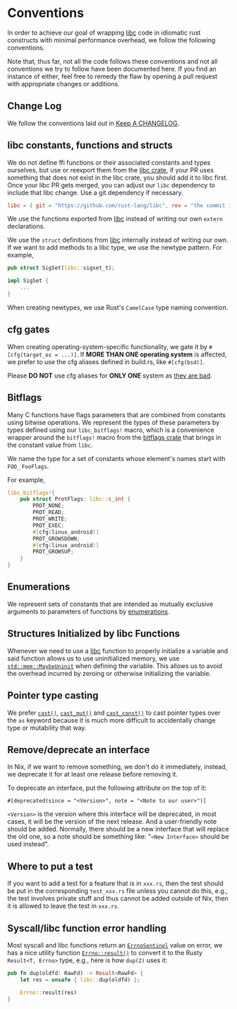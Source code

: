 # Conventions

In order to achieve our goal of wrapping [libc][libc] code in idiomatic rust
constructs with minimal performance overhead, we follow the following
conventions.

Note that, thus far, not all the code follows these conventions and not all
conventions we try to follow have been documented here. If you find an instance
of either, feel free to remedy the flaw by opening a pull request with
appropriate changes or additions.

## Change Log

We follow the conventions laid out in [Keep A CHANGELOG][kacl].

[kacl]: https://github.com/olivierlacan/keep-a-changelog/tree/18adb5f5be7a898d046f6a4acb93e39dcf40c4ad

## libc constants, functions and structs

We do not define ffi functions or their associated constants and types ourselves,
but use or reexport them from the [libc crate][libc], if your PR uses something 
that does not exist in the libc crate, you should add it to libc first. Once 
your libc PR gets merged, you can adjust our `libc` dependency to include that 
libc change. Use a git dependency if necessary.

```toml
libc = { git = "https://github.com/rust-lang/libc", rev = "the commit includes your libc PR", ... }
```

We use the functions exported from [libc][libc] instead of writing our own
`extern` declarations.

We use the `struct` definitions from [libc][libc] internally instead of writing
our own. If we want to add methods to a libc type, we use the newtype pattern.
For example,

```rust
pub struct SigSet(libc::sigset_t);

impl SigSet {
    ...
}
```

When creating newtypes, we use Rust's `CamelCase` type naming convention.

## cfg gates

When creating operating-system-specific functionality, we gate it by
`#[cfg(target_os = ...)]`. If **MORE THAN ONE operating system** is affected, we
prefer to use the cfg aliases defined in build.rs, like `#[cfg(bsd)]`.

Please **DO NOT** use cfg aliases for **ONLY ONE** system as [they are bad][mismatched_target_os].

[mismatched_target_os]: https://rust-lang.github.io/rust-clippy/master/index.html#/mismatched_target_os

## Bitflags

Many C functions have flags parameters that are combined from constants using
bitwise operations. We represent the types of these parameters by types defined
using our `libc_bitflags!` macro, which is a convenience wrapper around the
`bitflags!` macro from the [bitflags crate][bitflags] that brings in the
constant value from `libc`.

We name the type for a set of constants whose element's names start with `FOO_`
`FooFlags`.

For example,

```rust
libc_bitflags!{
    pub struct ProtFlags: libc::c_int {
        PROT_NONE;
        PROT_READ;
        PROT_WRITE;
        PROT_EXEC;
        #[cfg(linux_android)]
        PROT_GROWSDOWN;
        #[cfg(linux_android)]
        PROT_GROWSUP;
    }
}
```


## Enumerations

We represent sets of constants that are intended as mutually exclusive arguments
to parameters of functions by [enumerations][enum].


## Structures Initialized by libc Functions

Whenever we need to use a [libc][libc] function to properly initialize a
variable and said function allows us to use uninitialized memory, we use
[`std::mem::MaybeUninit`][std_MaybeUninit] when defining the variable. This
allows us to avoid the overhead incurred by zeroing or otherwise initializing
the variable.

[bitflags]: https://crates.io/crates/bitflags/
[enum]: https://doc.rust-lang.org/reference.html#enumerations
[libc]: https://crates.io/crates/libc/
[std_MaybeUninit]: https://doc.rust-lang.org/stable/std/mem/union.MaybeUninit.html

## Pointer type casting

We prefer [`cast()`], [`cast_mut()`] and [`cast_const()`] to cast pointer types
over the `as` keyword because it is much more difficult to accidentally change
type or mutability that way.

[`cast()`]: https://doc.rust-lang.org/std/primitive.pointer.html#method.cast
[`cast_mut()`]: https://doc.rust-lang.org/std/primitive.pointer.html#method.cast_mut
[`cast_const()`]: https://doc.rust-lang.org/std/primitive.pointer.html#method.cast_const

## Remove/deprecate an interface

In Nix, if we want to remove something, we don't do it immediately, instead, we
deprecate it for at least one release before removing it.

To deprecate an interface, put the following attribute on the top of it:

```
#[deprecated(since = "<Version>", note = "<Note to our user>")]
```

`<Version>` is the version where this interface will be deprecated, in most 
cases, it will be the version of the next release. And a user-friendly note 
should be added. Normally, there should be a new interface that will replace
the old one, so a note should be something like: "`<New Interface>` should be 
used instead".

## Where to put a test

If you want to add a test for a feature that is in `xxx.rs`, then the test should
be put in the corresponding `test_xxx.rs` file unless you cannot do this, e.g.,
the test involves private stuff and thus cannot be added outside of Nix, then
it is allowed to leave the test in `xxx.rs`.

## Syscall/libc function error handling

Most syscall and libc functions return an [`ErrnoSentinel`][trait] value on error,
we has a nice utility function [`Errno::result()`][util] to convert it to the 
Rusty `Result<T, Errno>` type, e.g., here is how `dup(2)` uses it:

```rs
pub fn dup(oldfd: RawFd) -> Result<RawFd> {
    let res = unsafe { libc::dup(oldfd) };

    Errno::result(res)
}
```

[trait]: https://docs.rs/nix/latest/nix/errno/trait.ErrnoSentinel.html
[util]: https://docs.rs/nix/latest/nix/errno/enum.Errno.html#method.result
